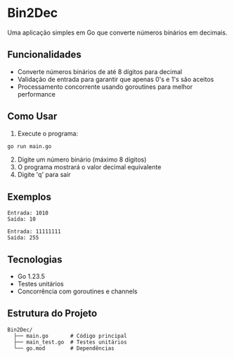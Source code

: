 # Bin2Dec

Uma aplicação simples em Go que converte números binários em decimais.

## Funcionalidades

- Converte números binários de até 8 dígitos para decimal
- Validação de entrada para garantir que apenas 0's e 1's são aceitos
- Processamento concorrente usando goroutines para melhor performance

## Como Usar

1. Execute o programa:

```bash
go run main.go
```

2. Digite um número binário (máximo 8 dígitos)
3. O programa mostrará o valor decimal equivalente
4. Digite 'q' para sair

## Exemplos

```
Entrada: 1010
Saída: 10

Entrada: 11111111
Saída: 255
```

## Tecnologias

- Go 1.23.5
- Testes unitários
- Concorrência com goroutines e channels

## Estrutura do Projeto

```
Bin2Dec/
  ├── main.go       # Código principal
  ├── main_test.go  # Testes unitários
  └── go.mod        # Dependências
```
